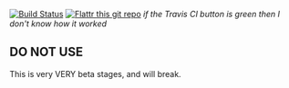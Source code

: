 [![Build Status](https://travis-ci.org/jprice/ansibles.svg)](https://travis-ci.org/jprice/ansibles) [![Flattr this git repo](http://api.flattr.com/button/flattr-badge-large.png)](https://flattr.com/submit/auto?user_id=jprice&url=https://github.com/jprice/ansibles&title=ansibles&language=&tags=github&category=software) *if the Travis CI button is green then I don't know how it worked*
## DO NOT USE
This is very VERY beta stages, and will break.


